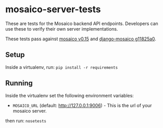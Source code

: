 # mosaico-server-tests

These are tests for the Mosaico backend API endpoints.  Developers can
use these to verify their own server implementations.

These tests pass against [mosaico
v0.15](https://github.com/voidlabs/mosaico/releases/tag/v0.15)
and [django-mosaico
g11825a0](https://github.com/tubaman/django-mosaico/commit/11825a0).

## Setup

Inside a virtualenv, run: `pip install -r requirements`

## Running

Inside the virtualenv set the following environment variables:

   * `MOSAICO_URL` (default: http://127.0.0.1:9006) - This is the url of your mosaico server.

then run: `nosetests`
